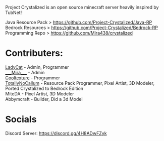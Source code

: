 Project Crystalized is an open source minecraft server heavily inspired by TubNet!

Java Resource Pack > https://github.com/Project-Crystalized/Java-RP <br>
Bedrock Resources > https://github.com/Project-Crystalized/Bedrock-RP <br>
Programming Repo > https://github.com/Mira438/crystalized <br>

# Contributers:
[LadyCat](https://github.com/LadyCattv) - Admin, Programmer <br>
[\_\_\_Mira\_\_\_](https://github.com/Mira438) - Admin <br>
[Cooltexture](https://github.com/cooltexture1) - Programmer <br>
[TotallyNoCallum](https://github.com/TotallyNoCallum) - Resource Pack Programmer, Pixel Artist, 3D Modeler, Ported Crystalized to Bedrock Edition <br>
MiteDA - Pixel Artist, 3D Modeler<br>
Abbymcraft - Builder, Did a 3d Model

# Socials
Discord Server: https://discord.gg/4H8ADwFZyk
